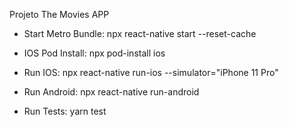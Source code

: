 
Projeto The Movies APP

- Start Metro Bundle:
npx react-native start --reset-cache

- IOS Pod Install:
npx pod-install ios

- Run IOS:
npx react-native run-ios --simulator="iPhone 11 Pro"

- Run Android:
npx react-native run-android

- Run Tests:
yarn test
